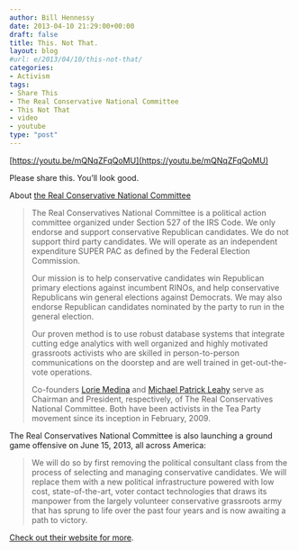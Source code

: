 ```yaml
---
author: Bill Hennessy
date: 2013-04-10 21:29:00+00:00
draft: false
title: This. Not That.
layout: blog
#url: e/2013/04/10/this-not-that/
categories:
- Activism
tags:
- Share This
- The Real Conservative National Committee
- This Not That
- video
- youtube
type: "post"
---
```


[https://youtu.be/mQNqZFqQoMU](https://youtu.be/mQNqZFqQoMU)

Please share this. You’ll look good.

About [the Real Conservative National Committee](https://therealcnc.com/)

> The Real Conservatives National Committee is a political action committee organized under Section 527 of the IRS Code. We only endorse and support conservative Republican candidates. We do not support third party candidates. We will operate as an independent expenditure SUPER PAC as defined by the Federal Election Commission. 
> 
> Our mission is to help conservative candidates win Republican primary elections against incumbent RINOs, and help conservative Republicans win general elections against Democrats. We may also endorse Republican candidates nominated by the party to run in the general election. 
> 
> Our proven method is to use robust database systems that integrate cutting edge analytics with well organized and highly motivated grassroots activists who are skilled in person-to-person communications on the doorstep and are well trained in get-out-the-vote operations. 
> 
> Co-founders [Lorie Medina](https://www.harpercollins.com/authors/38371/Lorie_Medina/index.aspx) and [Michael Patrick Leahy](https://www.michaelpatrickleahy.com/) serve as Chairman and President, respectively, of The Real Conservatives National Committee. Both have been activists in the Tea Party movement since its inception in February, 2009.
> 
> 

The Real Conservatives National Committee is also launching a ground game offensive on June 15, 2013, all across America: 

> We will do so by first removing the political consultant class from the process of selecting and managing conservative candidates. We will replace them with a new political infrastructure powered with low cost, state-of-the-art, voter contact technologies that draws its manpower from the largely volunteer conservative grassroots army that has sprung to life over the past four years and is now awaiting a path to victory.
> 
> 

[Check out their website for more](https://therealcnc.com/).
